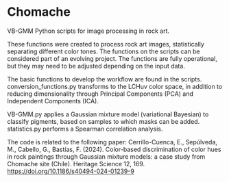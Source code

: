 # Chomache
VB-GMM Python scripts for image processing in rock art.

These functions were created to process rock art images, statistically separating different color tones. The functions on the scripts can be considered part of an evolving project. The functions are fully operational, but they may need to be adjusted depending on the input data.

The basic functions to develop the workflow are found in the scripts. conversion_functions.py transforms to the LCHuv color space, in addition to reducing dimensionality through Principal Components (PCA) and Independent Components (ICA).

VB-GMM.py applies a Gaussian mixture model (variational Bayesian) to classify pigments, based on samples to which masks can be added. 
statistics.py performs a Spearman correlation analysis.

The code is related to the following paper: Cerrillo-Cuenca, E., Sepúlveda, M., Cabello, G., Bastías, F. (2024). Color-based discrimination of color hues in rock paintings through Gaussian mixture models: a case study from Chomache site (Chile). Heritage Science 12, 169. https://doi.org/10.1186/s40494-024-01239-9
